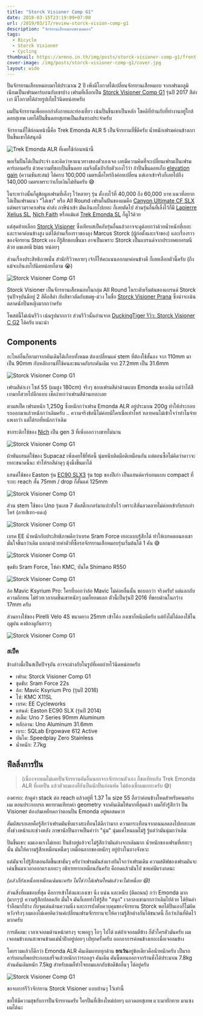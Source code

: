 ```yaml
---
title: "Storck Visioner Comp G1"
date: 2018-03-15T23:19:09+07:00
url: /2019/03/17/review-storck-vision-comp-g1
description: "จักรยานเสือหมอบของผมเอง"
tags:
  - Bicycle
  - Storck Visioner
  - Cycling
thumbnail: https://armno.in.th/img/posts/storck-visioner-comp-g1/front.jpg
cover-image: /img/posts/storck-visioner-comp-g1/cover.jpg
layout: wide
---
```


ปั่นจักรยานเสือบหมอบมาได้ประมาณ 2 ปี เพิ่งมีโอกาสได้เปลี่ยนจักรยานเสือหมอบ จากเฟรมอลูมิเนียมเป็นเฟรมคาร์บอนกับเขาบ้าง เฟรมที่เลือกเป็น [Storck Visioner Comp G1](https://www.storckworld.com/en/bike-finder/bike/visioner-comp-g1/)
รุ่นปี 2017 สีดำเงา มีโอกาสได้ถ่ายรูปเก็บไว้นิดหน่อยครับ

ผมปั่นจักรยานเพื่อออกกำลังกายและท่องเที่ยว เน้นปั่นขึ้นเขาเป็นหลัก โชคดีที่บ้านกับที่ทำงานอยู่ใกล้ดอยสุเทพ เลยได้ปั่นขึ้นดอยสุเทพเป็นเส้นทางประจำครับ

จักรยานที่ใช้ก่อนหน้านี้คือ Trek Emonda ALR 5 เป็นจักรยานที่ขี่ดีครับ น้ำหนักเฟรมค่อนข้างเบา ปั่นขึ้นเขาได้สนุกดี

<p>
  <img src="/img/posts/storck-visioner-comp-g1/trek-emonda.jpg" alt="Trek Emonda ALR ที่เคยใช้ก่อนหน้านี้">
</p>

พอเริ่มปั่นได้เป็นประจำ และคิดว่าหาแนวทางของตัวเองเจอ เลยมีความคิดที่จะเปลี่ยนเฟรมเป็นเฟรมคาร์บอนครับ ด้วยความที่ชอบปั่นขึ้นดอย ผมจึงตั้งเป้ากับตัวเองไว้ว่า ถ้าปั่นขึ้นดอยเก็บ [elevation gain](https://www.strava.com/athletes/3637623) (ความชันสะสม) ได้ครบ 100,000 เมตรเมื่อไหร่ถึงค่อยเปลี่ยน แต่เอาเข้าจริงก็เลยไปถึง 140,000 เมตรเพราะว่าเก็บเงินไม่ทันครับ 😅

ในระหว่างนั้นก็ดูข้อมูลเฟรมที่เล็งๆ ไว้หลายๆ รุ่น ตั้งงบไว้ที่ 40,000 ถึง 60,000 บาท แนวที่อยากได้เป็นเฟรมแนว "ไต่เขา" หรือ All Round
เฟรมในฝันของผมคือ [Canyon Ultimate CF SLX](https://www.canyon.com/en/road/ultimate/f-ultimate-cf-slx-mechanical.html) แต่พอรวมราคาเฟรม ค่าส่ง ภาษีนำเข้า มันเกินงบไปเยอะ ก็เลยตัดไป
ส่วนรุ่นอื่นที่เล็งไว้ก็มี [Lapierre Xelius SL](https://shop.lapierrebikes.com/xelius-sl-600-fdj-2017), [Nich Faith](https://www.nichcycling.com/pages/nich-faith) หรือแม้แต่ [Trek Emonda SL](https://www.trekbikes.com/us/en_US/bikes/road-bikes/performance-road/émonda/émonda-sl-frameset/p/17498/) ก็ดูไว้ด้วย

แต่่สุดท้ายเลือก [Storck Visioner](http://www.storckworld.com/en/bike-finder/bike/visioner-comp-g1/) ซึ่งเทียบสเป็คกับรุ่นอื่นแล้วอาจจะดูด้อยกว่าด้วยน้ำหนักที่เยอะ และราคาค่อนข้างสูง
แต่ได้อ่านเรื่องราวของลุง Marcus Storck (ผู้ก่อตั้งและเจ้าของ) และเรื่องราวของจักรยาน Storck เอง ก็รู้สึกชอบขึ้นมา อาจเป็นเพราะ Storck เป็นแบรนด์จากประเทศเยอรมนีด้วย ผมเลยมี bias หน่อยๆ

ส่วนเรื่องประสิทธิภาพนั้น สำนักรีวิวหลายๆ เจ้าก็ให้คะแนนออกมาค่อนข้างดี ก็เลยเลือกตัวนี้ครับ (ถึงแม้จะเกินงบไปนิดหน่อยก็ตาม 😭)

<p class="full">
  <img src="/img/posts/storck-visioner-comp-g1/full-2.jpg" alt="Storck Visioner Comp G1">
</p>

Storck Visioner เป็นจักรยานเสือหมอบในกลุ่ม All Round ในระดับเริ่มต้นของแบรนด์ Storck
รุ่นปัจจุบันมีอยู่ 2 สีคือสีดำ กับสีขาวตัดกับชมพู-ม่วง ในชื่อ [Storck Visioner Prana](http://www.storckworld.com/bike-finder/bike/visioner-prana-g1/) ซึ่งน่าจะเน้นตลาดนักปั่นหญิงมากกว่าครับ

โพสต์นี้ไม่เน้นรีวิว เน้นรูปมากกว่า ส่วนรีวิวนั้นอ่านจาก [DuckingTiger รีวิว: Storck Visioner C G2](https://www.duckingtiger.com/storck-visioner-c-g2-review/) ได้ครับ แนะนำ

## Components

อะไหล่อื่นก็ยกมาจากคันเดิมได้เกือบทั้งหมด ต้องเปลี่ยนแค่ stem ที่ต้องใช้สั้นลง จาก 110mm มาเป็น 90mm กับหลักอานที่ใช้คนละขนาดกับรถคันเดิม จาก 27.2mm เป็น 31.6mm

<p class="full">
  <img src="/img/posts/storck-visioner-comp-g1/front.jpg" alt="Storck Visioner Comp G1">
</p>

เฟรมสีดำเงา ไซส์ 55 (ผมสูง 180cm) จริงๆ ชอบเฟรมสีดำด้านแบบ Emonda ของเดิม แต่ว่าได้สีเงามาก็สวยไปอีกแบบ เช็ดง่ายกว่าเฟรมสีด้านเยอะเลย

ตามสเป็ค เฟรมหนัก 1,250g ซึ่งหนักกว่าเฟรม Emonda ALR อยู่ประมาณ 200g ทำให้ประกอบรถออกมาแล้วหนักกว่าเดิมครับ .. ความจริงข้อนี้ไม่ค่อยมีใครเชื่อเท่าไหร่
หลายคนไม่เข้าใจว่าทำไมจ่ายแพงกว่า แต่ได้รถที่หนักกว่าเดิม

ขากระติกใช้ของ [Nich](https://th-th.facebook.com/NichCycling/posts/1659125190791431) เป็น gen 3 ที่เพิ่งออกวางขายไม่นาน

<p class="full">
  <img src="/img/posts/storck-visioner-comp-g1/frame.jpg" alt="Storck Visioner Comp G1">
</p>

ผ้าพันแฮนด์ใช้ของ Supacaz เพิ่งเคยใช้ยี่ห้อนี้ นุ่มหนึบติดมือดีเหมือนกัน แต่ตอนซื้อไม่คิดว่าดาวจะเยอะขนาดนี้นะ ทำให้รถสีดำดุๆ มุ้งมิ้งขึ้นมาได้

แฮนด์ใช้ของ Easton รุ่น [EC90 SLX3](https://www.eastoncycling.com/products/details/ec90-slx3-bar) รุ่น top ของปีเก่า เป็นแฮนด์คาร์บอนแบบ compact ที่ระยะ reach สั้น 75mm / drop ก็สั้นแค่ 125mm

<p class="full">
  <img src="/img/posts/storck-visioner-comp-g1/handlebar.jpg" alt="Storck Visioner Comp G1">
</p>

ส่วน stem ใช้ของ Uno รุ่นเลข 7 ตัดสติ๊กเกอร์มาแปะทับไว้ เพราะสีสันลวดลายไม่ค่อยเข้ากับรถเท่าไหร่ (ลายสีเทา-แดง)

<p class="full">
  <img src="/img/posts/storck-visioner-comp-g1/stem.jpg" alt="Storck Visioner Comp G1">
</p>

เบรค EE น้ำหนักกับประสิทธิภาพดีกว่าเบรค Sram Force เยอะแบบรู้สึกได้ ทำให้เบรคตอนลงเขามั่นใจขึ้นกว่าเดิม
แลกมาด้วยค่าตัวที่ซื้อรถจักรยานเสือหมอบรุ่นเริ่มต้นได้ 1 คัน 😅

<p class="full">
  <img src="/img/posts/storck-visioner-comp-g1/ee-brakes.jpg" alt="Storck Visioner Comp G1">
</p>

ชุดขับ Sram Force, โซ่ดำ KMC, บันได Shimano R550

<p class="full">
  <img src="/img/posts/storck-visioner-comp-g1/drivetrain.jpg" alt="Storck Visioner Comp G1">
</p>

ล้อ Mavic Ksyrium Pro: ใครที่บอกว่าล้อ Mavic ไม่ค่อยลื่นนั้น ขอบอกว่า จริงครับ! แต่แลกกับความถึกทน ไม่ย้วยเวลากดขึ้นเขาหนักๆ ผมก็ยอมแลก ตัวนี้เป็นรุ่นปี 2016 ที่ขอบด้านในกว้าง 17mm ครับ

ส่วนยางใช้ของ Pirelli Velo 4S ขนาดยาง 25mm เข้าโค้ง ลงเขาก็หนึบดีครับ แต่ยังไม่ได้ลองใช้ในฤดูฝน คงต้องดูกันยาวๆ

<p class="full">
  <img src="/img/posts/storck-visioner-comp-g1/tire.jpg" alt="Storck Visioner Comp G1">
</p>

### สเป็ค

ข้างล่างนี้เป็นสเป็คปัจจุบัน อาจจะต่างกับในรูปที่เคยถ่ายไว้นิดหน่อยครับ

* เฟรม: Storck Visioner Comp G1
* ชุดขับ: Sram Force 22s
* ล้อ: Mavic Ksyrium Pro (รุ่นปี 2016)
* โซ่: KMC X11SL
* เบรค: EE Cycleworks
* แฮนด์: Easton EC90 SLX (รุ่นปี 2014)
* สเต็ม: Uno 7 Series 90mm Aluminum
* หลักอาน: Uno Aluminum 31.6mm
* เบาะ: SQLab Ergowave 612 Active
* บันได: Speedplay Zero Stainless
* น้ำหนัก: 7.7kg

## ฟีลลิ่งการปั่น

<blockquote>
  <p>(เนื่องจากผมไม่เคยปั่นจักรยานคันอื่นนอกจากจักรยานตัวเอง ก็ขอเทียบกับ Trek Emonda ALR ที่เคยปั่น แล้วตัวผมเองก็ยังเป็นนักปั่นอ่อนหัด ไม่ต้องเชื่อผมเยอะครับ 😅)</p>
</blockquote>

องศารถ: ถ้าดูค่า stack ต่อ reach แล้วอยู่ที่ 1.37 ใน size 55 ถือว่าค่อนข้างโหดสำหรับคนอย่างผม
ตอนประกอบรถ พยายามเทียบค่า geometry จากคันเดิมให้มากที่สุดแล้ว ผมก็ยังรู้สึกว่า ปั่น Visioner
ต้องก้มเหยียดกว่าตอนปั่น Emonda อยู่พอสมควร

สัมผัสแรกเลยคือรู้สึกว่าเฟรมมันซับแรงสะเทือนได้ดีกว่ามาก ความกระเทือนจากถนนลดลงไปเยอะเลย ทั้งช่วงหน้าและช่วงหลัง ภาษานักปั่นอาจเป็นคำว่า "นุ่ม" นุ่มแค่ไหนผมไม่รู้ รู้แต่ว่ามันนุ่มกว่าเดิม

ปั่นขึ้นเขา: ผมเองแรงไม่เยอะ ปั่นช้าอยู่แล้วจะไม่รู้สึกว่ามันต่างจากเดิมมาก
 น้ำหนักของเฟรมที่เยอะๆ นั้น มันให้ความรู้สึกเหมือนหนืดๆ เหมือนลากของหนักๆ อยู่บ้างในบางจังหวะ

แต่มันจะไปรู้สึกตอนอัดขึ้นเขาชันๆ ครับว่าเฟรมมันส่งแรงทันใจกว่าเฟรมเดิม
ความสติฟของเฟรมมันจะเด่นขึ้นมาเวลาออกแรงเยอะๆ อธิบายยากเหมือนกันครับ
คือกดแล้วมันไป ขอแค่มีแรงกดนะ

<em>(แล้วก็ยังเหนื่อยเหมือนเดิมนะครับ ไม่ใช่ว่าได้เฟรมใหม่แล้วจะไม่เหนื่อย 😄)</em>

ส่วนสิ่งที่ผมชอบที่สุด คือการเข้าโค้งและลงเขา นิ่ง แน่น และหนึบ (ติดถนน) กว่า Emonda มาก (มากๆๆ)
ความรู้สึกปลอดภัย มั่นใจ มันก็เลยทำให้รู้สึก "สนุก" เวลาลงเขามากกว่าเดิมไปด้วย
ได้ยินคำร่ำลือมาก็บ้าง กับจุดเด่นด้านความนิ่ง และการบังคับควบคุมของจักรยาน Storck พอได้ปั่นเองก็ไม่ผิดหวังจริงๆ
ผมเองไม่เคยคิดว่าแค่เปลี่ยนเฟรมจักรยานจะให้ความรู้สึกต่างกันได้ขนาดนี้ ถือว่าเกินที่คิดไว้มากครับ

การตัดลม: เวลาเจอลมด้านหน้าตรงๆ จะพอถูๆ ไถๆ ไปได้ แต่ถ้าเจอลมตีข้าง ก็ตัวใครตัวมันครับ
ผมเจอลมข้างบนสะพานข้ามแม่น้ำปิงอยู่บ่อยๆ เป๋ทุกครั้งครับ ออกอาการค่อนข้างเยอะเมื่อเจอลมข้าง

โดยรวมแล้วก็ดีกว่า Emonda ALR คันเดิมแทบทุกด้าน <strong>ยกเว้น</strong>อยู่ข้อเดียวคือน้ำหนักครับ
เป็นรถคาร์บอนที่พอประกอบเสร็จแล้วหนักกว่ารถอลูฯ คันเดิม คันนี้ตอนออกจากร้านชั่งได้ประมาณ 7.8kg ส่วนคันเดิมหนัก 7.5kg
สำหรับผมก็ทำใจยอมแลกกับข้อดีข้ออื่นๆ ได้อยู่ครับ

<p class="full">
  <img src="/img/posts/storck-visioner-comp-g1/01.jpg" alt="Storck Visioner Comp G1">
</p>

ขอจบการรีวิวจักรยาน Storck Visioner แบบบ้านๆ ไว้เท่านี้

ขอให้มีความสุขกับการปั่นจักรยานครับ ใครปั่นที่เชียงใหม่บ่อยๆ แถวดอยสุเทพ แวะมาทักทาย มาแซงผมได้นะ
